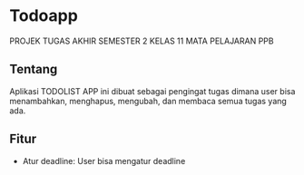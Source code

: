# Todoapp

PROJEK TUGAS AKHIR SEMESTER 2 KELAS 11 MATA PELAJARAN PPB

## Tentang
Aplikasi TODOLIST APP ini dibuat sebagai pengingat tugas dimana user bisa menambahkan, menghapus, mengubah, dan membaca semua tugas yang ada. 

## Fitur
- Atur deadline: User bisa mengatur deadline 
